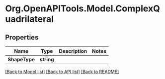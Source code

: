 # Org.OpenAPITools.Model.ComplexQuadrilateral

## Properties

Name | Type | Description | Notes
------------ | ------------- | ------------- | -------------
**ShapeType** | **string** |  | 

[[Back to Model list]](../../README.md#documentation-for-models) [[Back to API list]](../../README.md#documentation-for-api-endpoints) [[Back to README]](../../README.md)


